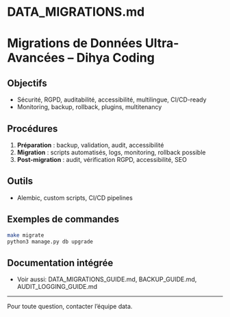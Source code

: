 # DATA_MIGRATIONS.md

# Migrations de Données Ultra-Avancées – Dihya Coding

## Objectifs
- Sécurité, RGPD, auditabilité, accessibilité, multilingue, CI/CD-ready
- Monitoring, backup, rollback, plugins, multitenancy

## Procédures
1. **Préparation** : backup, validation, audit, accessibilité
2. **Migration** : scripts automatisés, logs, monitoring, rollback possible
3. **Post-migration** : audit, vérification RGPD, accessibilité, SEO

## Outils
- Alembic, custom scripts, CI/CD pipelines

## Exemples de commandes
```bash
make migrate
python3 manage.py db upgrade
```

## Documentation intégrée
- Voir aussi: DATA_MIGRATIONS_GUIDE.md, BACKUP_GUIDE.md, AUDIT_LOGGING_GUIDE.md

---

Pour toute question, contacter l’équipe data.
